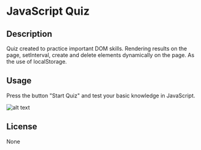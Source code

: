 # JavaScript Quiz

## Description

Quiz created to practice important DOM skills. Rendering results on the page, setInterval, create and delete elements dynamically on the page. As the use of localStorage. 

## Usage 

Press the button "Start Quiz" and test your basic knowledge in JavaScript.


![alt text](assets/images/screenshot.png)


## License

None

